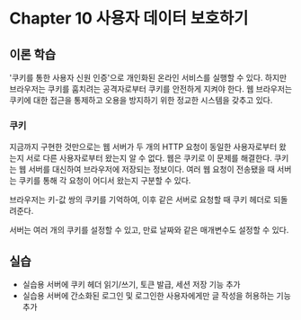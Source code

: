 # Chapter 10 사용자 데이터 보호하기

## 이론 학습

'쿠키를 통한 사용자 신원 인증'으로 개인화된 온라인 서비스를 실행할 수 있다. 하지만 브라우저는 쿠키를 훔치려는 공격자로부터 쿠키를 안전하게 지켜야 한다. 웹 브라우저는 쿠키에 대한 접근을 통제하고 오용을 방지하기 위한 정교한 시스템을 갖추고 있다.

### 쿠키

지금까지 구현한 것만으로는 웹 서버가 두 개의 HTTP 요청이 동일한 사용자로부터 왔는지 서로 다른 사용자로부터 왔는지 알 수 없다. 웹은 쿠키로 이 문제를 해결한다. 쿠키는 웹 서버를 대신하여 브라우저에 저장되는 정보이다. 여러 웹 요청이 전송됐을 때 서버는 쿠키를 통해 각 요청이 어디서 왔는지 구분할 수 있다.

브라우저는 키-값 쌍의 쿠키를 기억하여, 이후 같은 서버로 요청할 때 쿠키 헤더로 되돌려준다.

서버는 여러 개의 쿠키를 설정할 수 있고, 만료 날짜와 같은 매개변수도 설정할 수 있다.

## 실습

- 실습용 서버에 쿠키 헤더 읽기/쓰기, 토큰 발급, 세션 저장 기능 추가
- 실습용 서버에 간소화된 로그인 및 로그인한 사용자에게만 글 작성을 허용하는 기능 추가
